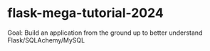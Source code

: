 # flask-mega-tutorial-2024

Goal: Build an application from the ground up to better understand Flask/SQLAchemy/MySQL
